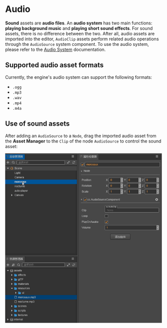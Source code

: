 # Audio

__Sound__ assets are __audio files__. An __audio system__ has two main functions: __playing background music__ and __playing short sound effects__.
For sound assets, there is no difference between the two. After all, audio assets are imported into the editor, `AudioClip` assets perform related audio operations through the `AudioSource` system component. To use the audio system, please refer to the [Audio System](../audio-system/overview.md) documentation.

## Supported audio asset formats

Currently, the engine's audio system can support the following formats:
  - `.ogg`
  - `.mp3`
  - `.wav`
  - `.mp4`
  - `.m4a`

## Use of sound assets

After adding an `AudioSource` to a `Node`, drag the imported audio asset from the __Asset Manager__ to the `Clip` of the node `AudioSource` to control the sound asset:

![](audio/audiocilp.gif)
